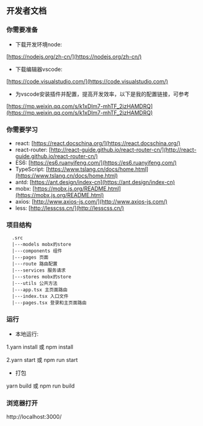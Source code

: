 

## 开发者文档

### 你需要准备
- 下载开发环境node:

[https://nodejs.org/zh-cn/](https://nodejs.org/zh-cn/)

- 下载编辑器vscode:

[https://code.visualstudio.com/](https://code.visualstudio.com/)

- 为vscode安装插件并配置，提高开发效率，以下是我的配置链接，可参考

[https://mp.weixin.qq.com/s/k1xDIm7-mhTF_2jzHAMDRQ](https://mp.weixin.qq.com/s/k1xDIm7-mhTF_2jzHAMDRQ)

### 你需要学习
- react: [https://react.docschina.org/](https://react.docschina.org/)
- react-router: [http://react-guide.github.io/react-router-cn/](http://react-guide.github.io/react-router-cn/)
- ES6: [https://es6.ruanyifeng.com/](https://es6.ruanyifeng.com/)
- TypeScript: [https://www.tslang.cn/docs/home.html](https://www.tslang.cn/docs/home.html)
- antd: [https://ant.design/index-cn](https://ant.design/index-cn)
- mobx: [https://mobx.js.org/README.html](https://mobx.js.org/README.html)
- axios: [http://www.axios-js.com/](http://www.axios-js.com/)
- less: [http://lesscss.cn/](http://lesscss.cn/)

### 项目结构
```
  .src
  |---models mobx的store
  |---components 组件
  |---pages 页面
  |---route 路由配置
  |---services 服务请求
  |---stores mobx的store
  |---utils 公共方法
  |---app.tsx 主页面路由
  |---index.tsx 入口文件
  |---pages.tsx 登录和主页面路由
```

### 运行
- 本地运行:

1.yarn install 或 npm install

2.yarn start 或 npm run start

- 打包

yarn build 或 npm run build

### 浏览器打开
http://localhost:3000/

